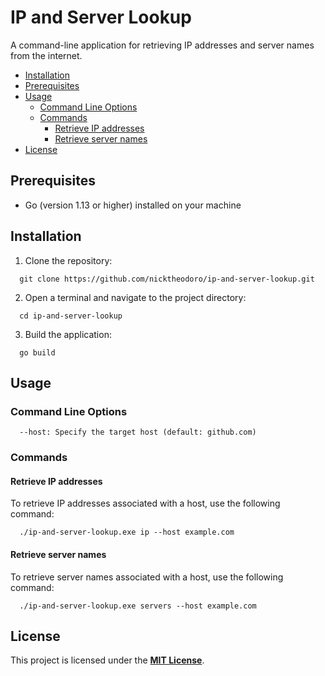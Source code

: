 # IP and Server Lookup

A command-line application for retrieving IP addresses and server names from the internet.

- [Installation](#installation)
- [Prerequisites](#prerequisites)
- [Usage](#usage)
  - [Command Line Options](#command-line-options)
  - [Commands](#commands)
    - [Retrieve IP addresses](#retrieve-ip-addresses)
    - [Retrieve server names](#retrieve-server-names)
- [License](#license)

## Prerequisites

- Go (version 1.13 or higher) installed on your machine

## Installation

1. Clone the repository:

```shell
  git clone https://github.com/nicktheodoro/ip-and-server-lookup.git
```

2. Open a terminal and navigate to the project directory:

```shell
  cd ip-and-server-lookup
```

3. Build the application:

```shell
  go build
```

## Usage

### Command Line Options

```shell
  --host: Specify the target host (default: github.com)
```

### Commands

#### Retrieve IP addresses

To retrieve IP addresses associated with a host, use the following command:

```shell
  ./ip-and-server-lookup.exe ip --host example.com
```

#### Retrieve server names

To retrieve server names associated with a host, use the following command:

```shell
  ./ip-and-server-lookup.exe servers --host example.com
```

## License

This project is licensed under the <strong><a href="https://mit-license.org/">MIT License</a></strong>.
